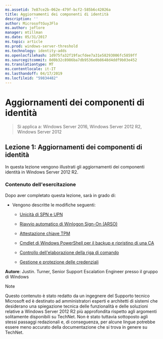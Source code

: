 ```yaml
---
ms.assetid: 7e87ce2b-062e-479f-bcf2-585b6c42026a
title: Aggiornamenti dei componenti di identità
description: ''
author: MicrosoftGuyJFlo
ms.author: joflore
manager: mtillman
ms.date: 05/31/2017
ms.topic: article
ms.prod: windows-server-threshold
ms.technology: identity-adds
ms.openlocfilehash: 1d975fa32f19facfdee7a31e58293006fc5859ff
ms.sourcegitcommit: 0d0b32c8986ba7db9536e0b8648d4ddf9b03e452
ms.translationtype: MT
ms.contentlocale: it-IT
ms.lasthandoff: 04/17/2019
ms.locfileid: "59834482"
---
```

# <a name="identity-component-updates"></a>Aggiornamenti dei componenti di identità

>Si applica a: Windows Server 2016, Windows Server 2012 R2, Windows Server 2012

  
## <a name="lesson-1-identity-component-updates"></a>Lezione 1: Aggiornamenti dei componenti di identità  
In questa lezione vengono illustrati gli aggiornamenti dei componenti identità in Windows Server 2012 R2.  
  
### <a name="what-you-will-learn"></a>Contenuto dell'esercitazione  
Dopo aver completato questa lezione, sarà in grado di:  
  
-   Vengono descritte le modifiche seguenti:  
  
    -   [Unicità di SPN e UPN](../../../ad-ds/manage/component-updates/SPN-and-UPN-uniqueness.md)  
  
    -   [Riavvio automatico di Winlogon Sign-On &#40;ARSO&#41;](../../../ad-ds/manage/component-updates/Winlogon-Automatic-Restart-Sign-On--ARSO-.md)  
  
    -   [Attestazione chiave TPM](../../../ad-ds/manage/component-updates/TPM-Key-Attestation.md)  
  
    -   [Cmdlet di Windows PowerShell per il backup e ripristino di una CA](../../../ad-ds/manage/component-updates/CA-Backup-and-Restore-Windows-PowerShell-cmdlets.md)  
  
    -   [Controllo dell'elaborazione della riga di comando](../../../ad-ds/manage/component-updates/Command-line-process-auditing.md)  
  
    -   [Gestione e protezione delle credenziali](https://technet.microsoft.com/library/dn408190.aspx)  
  
**Autore**: Justin. Turner, Senior Support Escalation Engineer presso il gruppo di Windows  
  
> [!NOTE]  
> Questo contenuto è stato redatto da un ingegnere del Supporto tecnico Microsoft ed è destinato ad amministratori esperti e architetti di sistemi che desiderano una spiegazione tecnica delle funzionalità e delle soluzioni relative a Windows Server 2012 R2 più approfondita rispetto agli argomenti solitamente disponibili su TechNet. Non è stato tuttavia sottoposto agli stessi passaggi redazionali e, di conseguenza, per alcune lingue potrebbe essere meno accurato della documentazione che si trova in genere su TechNet.  
  


